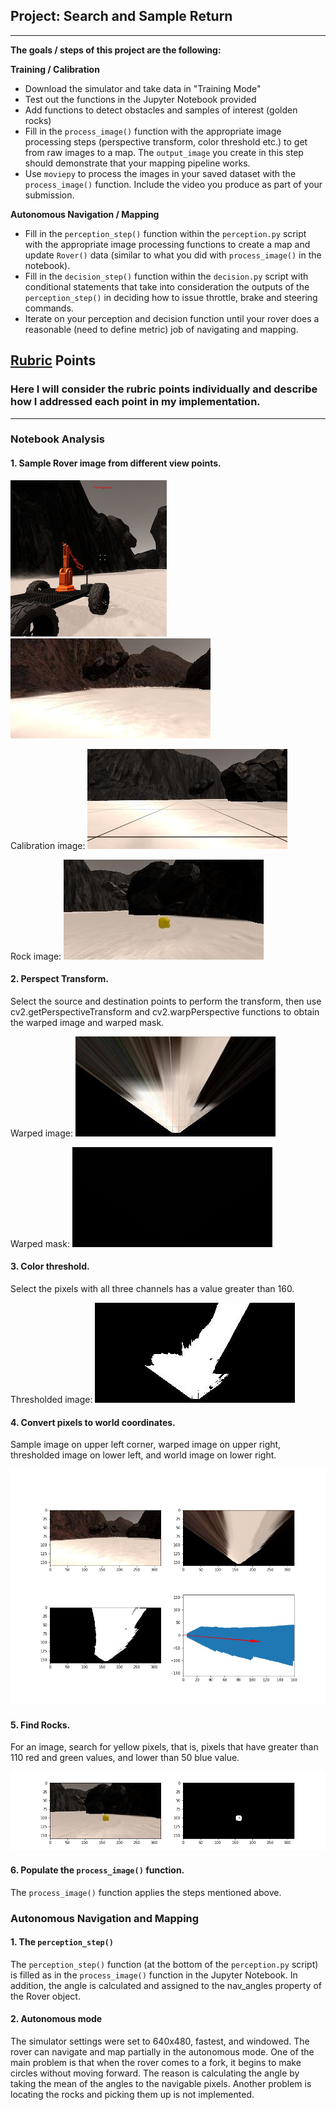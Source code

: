 ## Project: Search and Sample Return

---


**The goals / steps of this project are the following:**

**Training / Calibration**

* Download the simulator and take data in "Training Mode"
* Test out the functions in the Jupyter Notebook provided
* Add functions to detect obstacles and samples of interest (golden rocks)
* Fill in the `process_image()` function with the appropriate image processing steps (perspective transform, color threshold etc.) to get from raw images to a map.  The `output_image` you create in this step should demonstrate that your mapping pipeline works.
* Use `moviepy` to process the images in your saved dataset with the `process_image()` function.  Include the video you produce as part of your submission.

**Autonomous Navigation / Mapping**

* Fill in the `perception_step()` function within the `perception.py` script with the appropriate image processing functions to create a map and update `Rover()` data (similar to what you did with `process_image()` in the notebook).
* Fill in the `decision_step()` function within the `decision.py` script with conditional statements that take into consideration the outputs of the `perception_step()` in deciding how to issue throttle, brake and steering commands.
* Iterate on your perception and decision function until your rover does a reasonable (need to define metric) job of navigating and mapping.

[//]: # (Image References)

[image1]: ./misc/rover_image.jpg
[image2]: ./output/rover_view_example.jpg "Rover View"
[image3]: ./calibration_images/example_grid1.jpg
[image4]: ./calibration_images/example_rock1.jpg
[image5]: ./output/warped_example.jpg "Warped Image"
[image6]: ./output/warped_mask_example.jpg "Warped Mask"
[image7]: ./output/warped_threshed.jpg "Warped Thresholded Image"
[image8]: ./output/world.jpg "World Image"
[image9]: ./output/rock.jpg "Rock Image"

## [Rubric](https://review.udacity.com/#!/rubrics/916/view) Points
### Here I will consider the rubric points individually and describe how I addressed each point in my implementation.

---

### Notebook Analysis
#### 1. Sample Rover image from different view points.

![alt text][image1]
![alt text][image2]

Calibration image:
![alt text][image3]

Rock image:
![alt text][image4]

#### 2. Perspect Transform.
Select the source and destination points to perform the transform, then use cv2.getPerspectiveTransform and cv2.warpPerspective functions to obtain the warped image and warped mask.

Warped image:
![alt text][image5]

Warped mask:
![alt text][image6]

#### 3. Color threshold.
Select the pixels with all three channels has a value greater than 160.

Thresholded image:
![alt text][image7]

#### 4. Convert pixels to world coordinates.

Sample image on upper left corner, warped image on upper right, thresholded image on lower left, and world image on lower right.

![alt text][image8]

#### 5. Find Rocks.
For an image, search for yellow pixels, that is, pixels that have greater than 110 red and green values, and lower than 50 blue value.

![alt text][image9]

#### 6. Populate the `process_image()` function.
The `process_image()` function applies the steps mentioned above.


### Autonomous Navigation and Mapping

#### 1. The `perception_step()`
The `perception_step()` function (at the bottom of the `perception.py` script) is filled as in the `process_image()` function in the Jupyter Notebook. In addition, the angle is calculated and assigned to the nav_angles property of the Rover object.

#### 2. Autonomous mode
The simulator settings were set to 640x480, fastest, and windowed. The rover can navigate and map partially in the autonomous mode. One of the main problem is that when the rover comes to a fork, it begins to make circles without moving forward. The reason is calculating the angle by taking the mean of the angles to the navigable pixels.
Another problem is locating the rocks and picking them up is not implemented.


